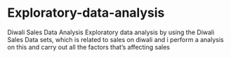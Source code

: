 # Exploratory-data-analysis
Diwali Sales Data Analysis 
               Exploratory data analysis by using the Diwali Sales Data sets, which is related to sales on diwali and i perform a analysis on this and carry out all the factors that’s affecting sales
